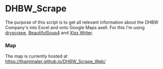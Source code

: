 # DHBW_Scrape
The purpose of this script is to get all relevant information about the DHBW Company's into Excel and onto Google Maps asell. For this I'm using [dryscrape](https://github.com/niklasb/dryscrape), [BeautifulSoup4](https://www.crummy.com/software/BeautifulSoup/) and [Xlsx Writer](http://xlsxwriter.readthedocs.io/).

### Map

The map is currently hosted at https://thaiminater.github.io/DHBW_Scrape_Web/

